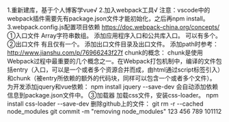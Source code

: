 1.重新建库，基于个人博客学vue√
2.加入webpack工具√
注意：vscode中的webpack插件需要先有package.json文件才能初始化，之后再npm install。
3.webpack.config.js配置项目依赖
https://doc.webpack-china.org/concepts/
①入口文件
Array<string>字符串数组。
添加应用程序入口和公共库入口。
可以有多个。
②出口文件
有且仅有一个。
添加出口文件目录及出口文件。
添加path时参考：http://www.jianshu.com/p/76966243f27f
chunk的概念：
chunk是使用Webpack过程中最重要的几个概念之一。在Webpack打包机制中，编译的文件包括entry（入口，可以是一个或者多个资源合并而成，由html通过script标签引入）和chunk（被entry所依赖的额外的代码块，同样可以包含一个或者多个文件）。
为开发添加jquery和vue依赖：
npm install jquery --save-dev
会自动添加依赖信息到package.json文件中。
③加载器
加载css文件，安装css-loader。
npm install css-loader --save-dev
删除github上的文件：
git rm -r --cached node_modules
git commit -m "removing node_modules"
123
456
789
101112